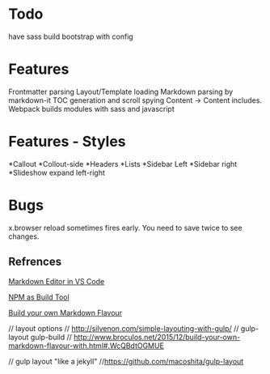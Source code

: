 # Todo
have sass build bootstrap with config

# Features

Frontmatter parsing
Layout/Template loading
Markdown parsing by markdown-it
TOC generation and scroll spying
Content -> Content includes.
Webpack builds modules with sass and javascript


# Features - Styles
*Callout
*Collout-side
*Headers
*Lists
*Sidebar Left
*Sidebar right
*Slideshow expand left-right

# Bugs
x.browser reload sometimes fires early. You need to save twice to see changes.



## Refrences
[Markdown Editor in VS Code](
http://thisdavej.com/build-an-amazing-markdown-editor-using-visual-studio-code-and-pandoc/)

[NPM as Build Tool](https://www.keithcirkel.co.uk/how-to-use-npm-as-a-build-tool/)

[Build your own Markdown Flavour](http://www.broculos.net/2015/12/build-your-own-markdown-flavour-with.html#.WcVuXNOGMUE)


// layout options
// http://silvenon.com/simple-layouting-with-gulp/
// gulp-layout gulp-build
// http://www.broculos.net/2015/12/build-your-own-markdown-flavour-with.html#.WcQBdtOGMUE

// gulp layout "like a jekyll"
//https://github.com/macoshita/gulp-layout
